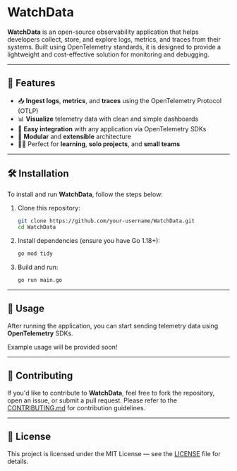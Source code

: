 # WatchData

**WatchData** is an open-source observability application that helps developers collect, store, and explore logs, metrics, and traces from their systems. Built using OpenTelemetry standards, it is designed to provide a lightweight and cost-effective solution for monitoring and debugging.

---

## 🧠 Features

- 📥 **Ingest logs**, **metrics**, and **traces** using the OpenTelemetry Protocol (OTLP)  
- 📊 **Visualize** telemetry data with clean and simple dashboards  
- 🔌 **Easy integration** with any application via OpenTelemetry SDKs  
- 🧱 **Modular** and **extensible** architecture  
- 👨‍💻 Perfect for **learning**, **solo projects**, and **small teams**

---

## 🛠 Installation

To install and run **WatchData**, follow the steps below:

1. Clone this repository:
    ```bash
    git clone https://github.com/your-username/WatchData.git
    cd WatchData
    ```

2. Install dependencies (ensure you have Go 1.18+):
    ```bash
    go mod tidy
    ```

3. Build and run:
    ```bash
    go run main.go
    ```

---

## 🔧 Usage

After running the application, you can start sending telemetry data using **OpenTelemetry** SDKs. 

Example usage will be provided soon!

---

## 🤝 Contributing

If you'd like to contribute to **WatchData**, feel free to fork the repository, open an issue, or submit a pull request. Please refer to the [CONTRIBUTING.md](CONTRIBUTING.md) for contribution guidelines.

---

## 📜 License

This project is licensed under the MIT License — see the [LICENSE](LICENSE) file for details.
